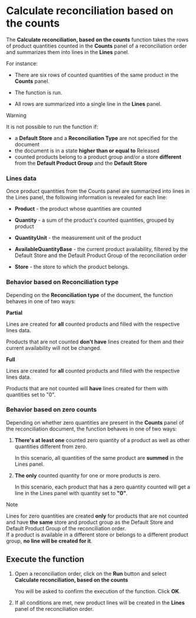 # Calculate reconciliation based on the counts

The **Calculate reconciliation, based on the counts** function takes the rows of product quantities counted in the **Counts** panel of a reconciliation order and summarizes them into lines in the **Lines** panel.

For instance: 

* There are six rows of counted quantities of the same product in the **Counts** panel.

* The function is run. 

* All rows are summarized into a single line in the **Lines** panel.

> [!WARNING]
> It is not possible to run the function if: <br>
> * a **Default Store** and a **Reconciliation Type** are not specified for the document
> * the document is in a state **higher than or equal to** Released  <br>
> * counted products belong to a product group and/or a store **different** from the **Default Product Group** and the **Default Store**

### Lines data

Once product quantities from the Counts panel are summarized into lines in the Lines panel, the following information is revealed for each line:

* **Product** - the product whose quantities are counted

* **Quantity** - a sum of the product's counted quantities, grouped by product

* **QuantityUnit** - the measurement unit of the product

* **AvailableQuantityBase** - the current product availability, filtered by the Default Store and the Default Product Group of the reconciliation order 

* **Store** - the store to which the product belongs.

### Behavior based on Reconciliation type

Depending on the **Reconciliation type** of the document, the function behaves in one of two ways:

**Partial** 

Lines are created for **all** counted products and filled with the respective lines data.

Products that are not counted **don't have** lines created for them and their current availability will not be changed.
  
**Full**

Lines are created for **all** counted products and filled with the respective lines data.

Products that are not counted will **have** lines created for them with quantities set to "0".

### Behavior based on zero counts

Depending on whether zero quantities are present in the **Counts** panel of the reconciliation document, the function behaves in one of two ways:

1. **There's at least one** counted zero quantity of a product as well as other quantities different from zero.

   In this scenario, all quantities of the same product are **summed** in the Lines panel. 
  
2. **The only** counted quantity for one or more products is zero.

   In this scenario, each product that has a zero quantity counted will get a line in the Lines panel with quantity set to **"0"**.

> [!NOTE]
> Lines for zero quantities are created **only** for products that are not counted and have **the same** store and product group as the Default Store and Default Product Group of the reconciliation order. <br>
> If a product is available in a different store or belongs to a different product group, **no line will be created for it**.

## Execute the function

1. Open a reconciliation order, click on the **Run** button and select **Calculate reconciliation, based on the counts**

   You will be asked to confirm the execution of the function. Click **OK**.

2. If all conditions are met, new product lines will be created in the **Lines** panel of the reconciliation order.
